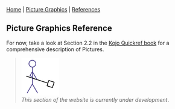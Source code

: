 <div class="nav">
  <a href="../index.html">Home</a> | <a href="../picture-index.html">Picture Graphics</a> | <a href="../references-index.html">References</a>
</div>

## Picture Graphics Reference

For now, take a look at Section 2.2 in the [Kojo Quickref book](http://www.kogics.net/kojo-ebooks#quickref) for a comprehensive description of Pictures.

> <img src="../man-at-work.png"/> <br/> *This section of the website is currently under development*.
